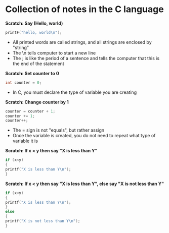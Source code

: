 # Collection of notes in the C language

**Scratch:   Say (Hello, world)**

```C
printF("hello, world\n");
```

* All printed words are called strings, and all strings are enclosed by "string" <br>
* The \n tells computer to start a new line <br>
* The ; is like the period of a sentence and tells the computer that this is the end of the statement

**Scratch:  Set counter to 0**

```C
int counter = 0;
```

* In C, you must declare the type of variable you are creating <br>

**Scratch:  Change counter by 1**

```C
counter = counter + 1;
counter += 1; 
counter++;
```

* The = sign is not "equals", but rather assign
* Once the variable is created, you do not need to repeat what type of variable it is

**Scratch:  If x < y then say "X is less than Y"**

```C
if (x<y)
{
printf("X is less than Y\n");
}
```

**Scratch:  If x < y then say "X is less than Y", else say "X is not less than Y"**

```C
if (x<y)
{
printf("X is less than Y\n");
}
else
{
printf("X is not less than Y\n");
}
```
